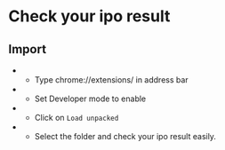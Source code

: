 # Check your ipo result

## Import

- * Type chrome://extensions/ in address bar
- * Set Developer mode to enable
- * Click on `Load unpacked` 
- * Select the folder and check your ipo result easily.
